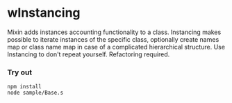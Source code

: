 # wInstancing

Mixin adds instances accounting functionality to a class. Instancing makes possible to iterate instances of the specific class, optionally create names map or class name map in case of a complicated hierarchical structure. Use Instancing to don't repeat yourself. Refactoring required.

### Try out
```
npm install
node sample/Base.s
```




















